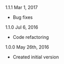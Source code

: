 1.1.1 Mar 1, 2017
* Bug fixes

1.1.0 Jul 6, 2016
* Code refactoring

1.0.0 May 26th, 2016
* Created initial version
